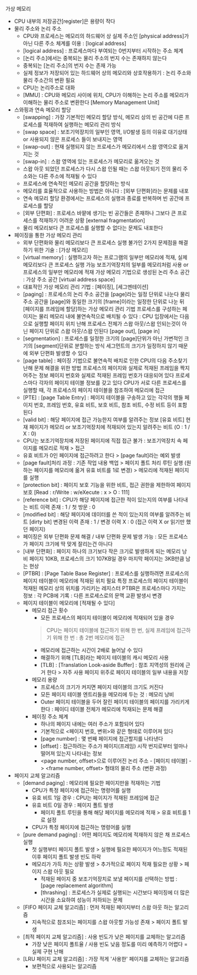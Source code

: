가상 메모리
 - CPU 내부의 저장공간[register]은 용량이 작다
 - 물리 주소와 논리 주소
   - CPU와 프로세스는 메모리의 하드웨어 상 실제 주소인 [physical address]가 아닌 다른 주소 체계를 이용 : [logical address]
   - [logical address] : 프로세스마다 부여되는 0번지부터 시작하는 주소 체계
   - [논리 주소]에서는 중복되는 물리 주소의 번지 수는 존재하지 않는다
   - 중복되는 [논리 주소]의 번지 수는 존재 가능
   - 실제 정보가 저장되어 있는 하드웨어 상의 메모리와 상호작용하기 : 논리 주소와 물리 주소간의 변환 필요
   - CPU는 논리주소로 대화
   - [MMU] : CPU와 메모리 사이에 위치, CPU가 이해하는 논리 주소를 메모리가 이해하는 물리 주소로 변환한다 [Memory Management Unit]
 - 스와핑과 연속 메모리 할당
   - [swapping] : 가장 기본적인 메모리 할당 방식, 메모리 상의 빈 공간에 다른 프로세스를 적재하여 실행하는 메모리 관리 방식
   - [swap space] : 보조기억장치의 일부인 영역, I/O발생 등의 이유로 대기상태 or 사용되지 않은 프로세스 들이 보내지는 영역
   - [swap-out] : 현재 실행되지 않는 프로세스가 메모리에서 스왑 영역으로 옮겨지는 것
   - [swap-in] : 스왑 영역에 있는 프로세스가 메모리로 옮겨오는 것
   - 스왑 아웃 되었던 프로세스가 다시 스왑 인될 때는 스왑 아웃되기 전의 물리 주소와는 다른 주소에 적재될 수 있다
   - 프로세스에 연속적인 메모리 공간을 할당하는 방식
   - 메모리를 효율적으로 사용하는 방법은 아니다 : [외부 단편화]라는 문제를 내포
   - 연속 메모리 할당 환경에서는 프로세스의 실행과 종료를 반복하며 빈 공간에 프로세스를 할당
   - [외부 단편화] : 프로세스 바땉에 생기는 빈 공간들은 존재하나 그보다 큰 프로세스를 적재하기 어려운 상황 [external fragmentation]
   - 물리 메모리보다 큰 프로세스를 실행할 수 없다는 문제도 내포한다
 - 페이징을 통한 가상 메모리 관리
   - 외부 단편화와 물리 메모리보다 큰 프로세스 실행 불가인 2가지 문제점을 해결하기 위한 기술 : [가상 메모리]
   - [virtual memory] : 실행하고자 하는 프로그램의 일부만 메모리에 적재, 실제 메모리보다 큰 프로세스 실행 가능
                        보조기억장치의 일부를 메모리처럼 사용 or 프로세스의 일부만 메모리에 적재
                        가상 메모리 기법으로 생성된 논리 주소 공간 : 가상 주소 공간 [virtual address space]
   - 대표적인 가상 메모리 관리 기법 : [페이징], [세그멘테이션]
   - [paging] : 프로세스의 논리 주소 공간을 [page]라는 일정 단위로 나눈다
                물리 주소 공간을 [page]와 동일한 크기의 [frame]이라는 일정한 단위로 나눈 뒤
                [페이지를 프레임에 할당]하는 가상 메모리 관리 기법 
                프로세스를 구성하는 페이지는 물리 메모리 내에 불연속적으로 배치될 수 있다 : CPU 입장에서는 다음으로 실행할 페이지 위치 난해
                프로세스 전체가 스왑 아웃/스왑 인되는것이 아닌 페이지 단위로 스왑 아웃/스왑 인된다
                [page out], [page in]
   - [segmentation] : 프로세스를 일정한 크기의 [page]단위가 아닌 가변적인 크기의 [segment]단위로 분할하는 방식
                      세그먼트의 크기가 일정하지 않기 때문에 외부 단편화 발생할 수 있다
   - [page table] : 페이징 기법으로 불연속적 배치로 인한 CPU의 다음 주소찾기 난해 문제 해결을 위한 방법
                    프로세스의 페이지와 실제로 적재된 프레임을 짝지어주는 정보
                    페이지 번호와 실제로 적재된 프레임 번호가 대응되어 있다
                    프로세스마다 각자의 페이지 테이블 정보를 갖고 있다
                    CPU가 서로 다른 프로세스를 실행할 때, 각 프로세스의 페이지 테이블을 참조하여 메모리에 접근
   - [PTE] : [page Table Entry] : 페이지 테이블을 구송하고 있는 각각의 행들
                                  페이지 번호, 프레임 번호, 유효 비트, 보호 비트, 참조 비트, 수정 비트 등이 포함된다
   - [valid bit] : 해당 페이지에 접근 가능한지 여부를 알려주는 정보 [유효 비트]
                   현재 페이지가 메모리 or 보조기억장치에 적재되어 있는지 알려주는 비트 (O : 1 / X : 0)
   - CPU는 보조기억장치에 저장된 페이지에 직접 접근 불가 : 보조기억장치 속 페이지를 메모리로 적재 > 접근
   - 유효 비트가 0인 페이지에 접근하려고 한다 > [page fault]라는 예외 발생
   - [page fault]처리 과정 : 기존 작업 내용 백업 > 페이지 폴트 처리 루틴 실행 (원하는 페이지를 메모리에 옮겨 유효 비트를 1로 변경)
                           > 메모리에 적재된 페이지를 실행
   - [protection bit] : 페이지 보호 기능을 위한 비트, 접근 권한을 제한하여 페이지 보호 [Read : r/Write : w/eXecute : x > O : 111]
   - [reference bit] : CPU가 해당 페이지에 접근한 적이 있는지의 여부를 나타내는 비트
                       이력 존재 : 1 / 첫 방문 : 0
   - [modified bit] : 해당 페이지에 데이터를 쓴 적이 있는지의 여부를 알려주는 비트 [dirty bit]
                      변경된 이력 존재 : 1 / 변경 이력 X : 0 (접근 이력 X or 읽기만 했던 페이지)
   - 페이징은 외부 단편화 문제 해결 / 내부 단편화 문제 발생 가능 : 모든 프로세스가 페이지 크기에 딱 맞게 잘리는건 아니다
   - [내부 단편화] : 페이지 하나의 크기보다 작은 크기로 발생하게 되는 메모리 낭비
                   페이지 10KB, 프로세스의 크기 107KB일 경우 마지막 페이지는 3KB만큼 남는 현상
   - [PTBR] : [Page Table Base Register] : 프로세스를 실행하려면 프로세스의 페이지 테이블이 메모리에 적재된 위치 필요
                                           특정 프로세스의 페이지 테이블이 적재된 메모리 상의 위치를 가리키는 레지스터
                                           PTBR은 프로세스마다 가지는 정보 : 각 PCB에 기록 : 다른 프로세스로의 문맥 교환 발생시 변경
   - 페이지 테이블이 메모리에 [적재될 수 있다]
     - 메모리 접근 횟수
       - 모든 프로세스의 페이지 테이블이 메모리에 적재되어 있을 경우
       > CPU는 페이지 테이블에 접근하기 위해 한 번, 실제 프레임에 접근하기 위해 한 번 : 총 2번 메모리에 접근
       - 메모리에 접근하는 시간이 2배로 늘어날 수 있다
       - 해결하기 위해 [TLB]라는 페이지 테이블의 캐시 메모리 사용
       - [TLB] : [Translation Look-aside Buffer] : 참조 지역성의 원리에 근거 한다
                                                     > 자주 사용 페이지 위주로 페이지 테이블의 일부 내용을 저장
     - 메모리 용량
       - 프로세스의 크기가 커지면 페이지 테이블의 크기도 커진다
       - 모든 페이지 테이블 엔트리들을 메모리에 두는 것 : 메모리 낭비
       - Outer 페이지 테이블을 두어 잘린 페이지 테이블의 페이지를 가리키게 한다 : 페이디 테이블 전체가 메모리에 적재되는 문제 해결
     - 페이징 주소 체계
       - 하나의 페이지 내에는 여러 주소가 포함되어 있다
       - 기본적으로 <페이지 번호, 변위>와 같은 형태로 이루어져 있다
       - [page number] : 몇 번째 페이지에 접근할지를 나타낸다
       - [offset] : 접근하려는 주소가 페이지(프레임) 시작 번지로부터 얼마나 떨어져 있는지 나타내는 정보
       - <page number, offset>으로 이루어진 논리 주소 - [페이지 테이블] -> <frame number, offset> 형태의 물리 주소 (변환 과정)
 - 페이지 교체 알고리즘
   - [demand paging] : 메모리에 필요한 페이지만을 적재하는 기법
     - CPU가 특정 페이지에 접근하는 명령어를 실행
     - 유효 비트 1일 경우 : CPU는 페이지가 적재된 프레임에 접근
     - 유효 비트 0일 경우 : 페이지 폴트 발생
       - 페이지 폴트 루틴을 통해 해당 페이지를 메모리에 적재 > 유효 비트를 1로 설정
     - CPU가 특정 페이지에 접근하는 명령어를 실행
   - [pure demand paging] : 어떤 페이지도 메모리에 적재하지 않은 채 프로세스 실행
     - 첫 실행부터 페이지 폴트 발생 > 실행에 필요한 페이지가 어느정도 적재된 이후 페이지 폴트 발생 빈도 하락
     - 메모리가 가득 차는 상황 발생 > 추가적으로 페이지 적재 필요한 상황 > 페이지 스왑 아웃 필요
       - 적재된 페이지 중 보조기억장치로 보낼 페이지를 선택하는 방법 : [page replacement algorithm]
       - [thrashing] : 프로세스가 실제로 실행되는 시간보다 페이징에 더 많은 시간을 소요하여 성능이 저하되는 문제
   - [FIFO 페이지 교체 알고리즘] : 먼저 적재된 페이지부터 스왑 아웃 하는 알고리즘
     - 지속적으로 참조되는 페이지를 스왑 아웃할 가능성 존재 > 페이지 폴트 발생
   - [최적 페이지 교체 알고리즘] : 사용 빈도가 낮은 페이지를 교체하는 알고리즘
     - 가장 낮은 페이지 폴트율 / 사용 빈도 낮음 정도를 미리 예측하기 어렵다 = 실제 구현 난해
   - [LRU 페이지 교체 알고리즘] : 가장 적게 '사용한' 페이지를 교체하는 알고리즘
     - 보편적으로 사용되는 알고리즘
                      